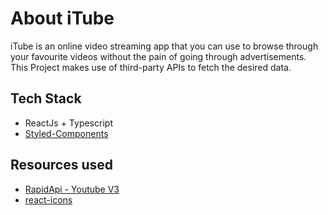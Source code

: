 # About iTube

iTube is an online video streaming app that you can use to browse through your favourite videos without the pain of going through advertisements. This Project makes use of third-party APIs to fetch the desired data.

## Tech Stack

- ReactJs + Typescript
- <a href="https://styled-components.com/" target="_blank">Styled-Components</a>

## Resources used

- [RapidApi - Youtube V3](https://rapidapi.com/ytdlfree/api/youtube-v31)
- [react-icons](https://react-icons.github.io/react-icons/)
